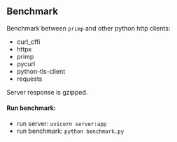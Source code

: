## Benchmark

Benchmark between `primp` and other python http clients:

- curl_cffi
- httpx
- primp
- pycurl
- python-tls-client
- requests

Server response is gzipped.

#### Run benchmark:
    
- run server: `uvicorn server:app`
- run benchmark: `python benchmark.py`
